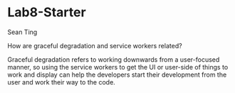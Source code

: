 # Lab8-Starter

Sean Ting

How are graceful degradation and service workers related?

Graceful degradation refers to working downwards from a user-focused manner, so using the service workers to get the UI or user-side of things to work and display can help the developers start their development from the user and work their way to the code.

